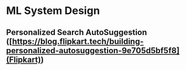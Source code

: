 # ML System Design

## Personalized Search AutoSuggestion ([https://blog.flipkart.tech/building-personalized-autosuggestion-9e705d5bf5f8](Flipkart))

